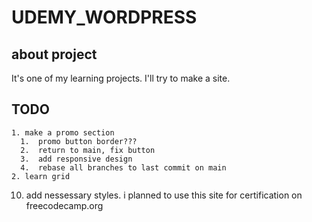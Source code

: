 # UDEMY_WORDPRESS
## about project
It's one of my learning projects. I'll try to make a site.

## TODO

    1. make a promo section
      1.  promo button border???
      2.  return to main, fix button
      3.  add responsive design
      4.  rebase all branches to last commit on main
    2. learn grid

10. add nessessary styles. i planned to use this site for certification on freecodecamp.org